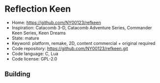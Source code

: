 # Reflection Keen

- Home: https://github.com/NY00123/refkeen
- Inspiration: Catacomb 3-D, Catacomb Adventure Series, Commander Keen Series, Keen Dreams
- State: mature
- Keyword: platform, remake, 2D, content commercial + original required
- Code repository: https://github.com/NY00123/refkeen.git
- Code language: C, Lua
- Code license: GPL-2.0

## Building
